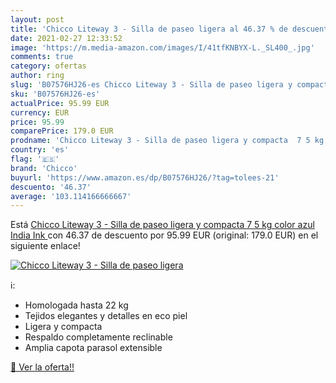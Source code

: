 ```yaml
---
layout: post
title: 'Chicco Liteway 3 - Silla de paseo ligera al 46.37 % de descuento'
date: 2021-02-27 12:33:52
image: 'https://m.media-amazon.com/images/I/41tfKNBYX-L._SL400_.jpg'
comments: true
category: ofertas
author: ring
slug: 'B07576HJ26-es Chicco Liteway 3 - Silla de paseo ligera y compacta 7 5 kg...'
sku: 'B07576HJ26-es'
actualPrice: 95.99 EUR
currency: EUR
price: 95.99
comparePrice: 179.0 EUR
prodname: 'Chicco Liteway 3 - Silla de paseo ligera y compacta  7 5 kg  color azul  India Ink '
country: 'es'
flag: '🇪🇸'
brand: 'Chicco'
buyurl: 'https://www.amazon.es/dp/B07576HJ26/?tag=tolees-21'
descuento: '46.37'
average: '103.114166666667'
---
```


Está [Chicco Liteway 3 - Silla de paseo ligera y compacta  7 5 kg  color azul  India Ink ](https://www.amazon.es/dp/B07576HJ26/?tag=tolees-21) con 46.37 de descuento por 95.99 EUR (original: 179.0 EUR) en el siguiente enlace!

[![Chicco Liteway 3 - Silla de paseo ligera](https://m.media-amazon.com/images/I/41tfKNBYX-L._SL400_.jpg)](https://www.amazon.es/dp/B07576HJ26/?tag=tolees-21)

ℹ️:

- Homologada hasta 22 kg
- Tejidos elegantes y detalles en eco piel
- Ligera y compacta
- Respaldo completamente reclinable
- Amplia capota parasol extensible

[🛒 Ver la oferta!!](https://www.amazon.es/dp/B07576HJ26/?tag=tolees-21)
